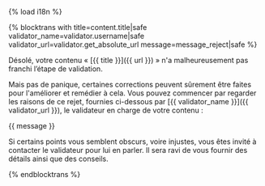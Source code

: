 {% load i18n %}

{% blocktrans with title=content.title|safe validator_name=validator.username|safe validator_url=validator.get_absolute_url message=message_reject|safe %}

Désolé, votre contenu « [{{ title }}]({{ url }}) » n'a malheureusement pas 
franchi l’étape de validation. 

Mais pas de panique, certaines corrections peuvent sûrement être faites 
pour l'améliorer et remédier à cela. Vous pouvez commencer par regarder 
les raisons de ce rejet, fournies ci-dessous par 
[{{ validator_name }}]({{ validator_url }}), le validateur en charge de 
votre contenu :

{{ message }}

Si certains points vous semblent obscurs, voire injustes, vous êtes invité à 
contacter le validateur pour lui en parler. Il sera ravi de vous fournir des 
détails ainsi que des conseils.

{% endblocktrans %}
